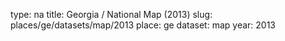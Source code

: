 type: na
title: Georgia / National Map (2013)
slug: places/ge/datasets/map/2013
place: ge
dataset: map
year: 2013
